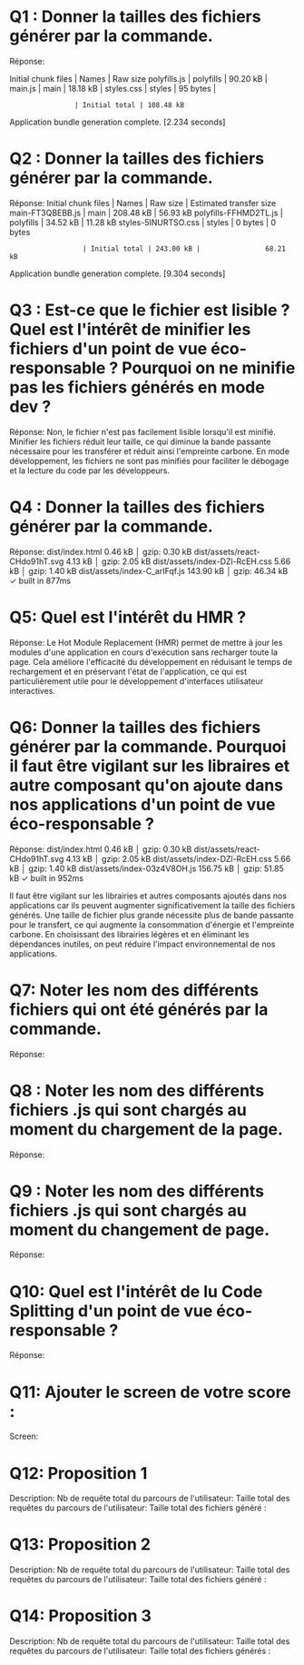 # Q1 : Donner la tailles des fichiers générer par la commande.
Réponse:

Initial chunk files | Names         |  Raw size
polyfills.js        | polyfills     |  90.20 kB | 
main.js             | main          |  18.18 kB | 
styles.css          | styles        |  95 bytes | 

                    | Initial total | 108.48 kB

Application bundle generation complete. [2.234 seconds]

# Q2 : Donner la tailles des fichiers générer par la commande.
Réponse:
Initial chunk files   | Names         |  Raw size | Estimated transfer size
main-FT3QBEBB.js      | main          | 208.48 kB |                56.93 kB
polyfills-FFHMD2TL.js | polyfills     |  34.52 kB |                11.28 kB
styles-5INURTSO.css   | styles        |   0 bytes |                 0 bytes

                      | Initial total | 243.00 kB |                68.21 kB

Application bundle generation complete. [9.304 seconds]

# Q3 : Est-ce que le fichier est lisible ? Quel est l'intérêt de minifier les fichiers d'un point de vue éco-responsable ? Pourquoi on ne minifie pas les fichiers générés en mode dev ?
Réponse:
Non, le fichier n'est pas facilement lisible lorsqu'il est minifié. Minifier les fichiers réduit leur taille, ce qui diminue la bande passante nécessaire pour les transférer et réduit ainsi l'empreinte carbone. En mode développement, les fichiers ne sont pas minifiés pour faciliter le débogage et la lecture du code par les développeurs.

# Q4 : Donner la tailles des fichiers générer par la commande.
Réponse:
dist/index.html                   0.46 kB │ gzip:  0.30 kB
dist/assets/react-CHdo91hT.svg    4.13 kB │ gzip:  2.05 kB
dist/assets/index-DZl-RcEH.css    5.66 kB │ gzip:  1.40 kB
dist/assets/index-C_arIFqf.js   143.90 kB │ gzip: 46.34 kB
✓ built in 877ms

# Q5: Quel est l'intérêt du HMR ?
Réponse:
Le Hot Module Replacement (HMR) permet de mettre à jour les modules d'une application en cours d'exécution sans recharger toute la page. Cela améliore l'efficacité du développement en réduisant le temps de rechargement et en préservant l'état de l'application, ce qui est particulièrement utile pour le développement d'interfaces utilisateur interactives.

# Q6: Donner la tailles des fichiers générer par la commande. Pourquoi il faut être vigilant sur les libraires et autre composant qu'on ajoute dans nos applications d'un point de vue éco-responsable ?
Réponse:
dist/index.html                   0.46 kB │ gzip:  0.30 kB
dist/assets/react-CHdo91hT.svg    4.13 kB │ gzip:  2.05 kB
dist/assets/index-DZl-RcEH.css    5.66 kB │ gzip:  1.40 kB
dist/assets/index-03z4V8OH.js   156.75 kB │ gzip: 51.85 kB
✓ built in 952ms

Il faut être vigilant sur les librairies et autres composants ajoutés dans nos applications car ils peuvent augmenter significativement la taille des fichiers générés. Une taille de fichier plus grande nécessite plus de bande passante pour le transfert, ce qui augmente la consommation d'énergie et l'empreinte carbone. En choisissant des librairies légères et en éliminant les dépendances inutiles, on peut réduire l'impact environnemental de nos applications.


# Q7: Noter les nom des différents fichiers qui ont été générés par la commande.
Réponse:

# Q8 : Noter les nom des différents fichiers .js qui sont chargés au moment du chargement de la page.
Réponse:

# Q9 : Noter les nom des différents fichiers .js qui sont chargés au moment du changement de page.
Réponse:


# Q10: Quel est l'intérêt de lu Code Splitting d'un point de vue éco-responsable ?
Réponse:


# Q11: Ajouter le screen de votre score :
Screen:


# Q12:  Proposition 1
Description:
Nb de requête total du parcours de l'utilisateur:
Taille total des requêtes du parcours de l'utilisateur:
Taille total des fichiers généré :

# Q13:  Proposition 2
Description:
Nb de requête total du parcours de l'utilisateur:
Taille total des requêtes du parcours de l'utilisateur:
Taille total des fichiers généré :

# Q14:  Proposition 3
Description:
Nb de requête total du parcours de l'utilisateur:
Taille total des requêtes du parcours de l'utilisateur:
Taille total des fichiers générés :